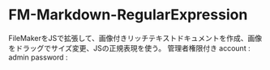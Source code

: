 # FM-Markdown-RegularExpression
FileMakerをJSで拡張して、画像付きリッチテキストドキュメントを作成、画像をドラッグでサイズ変更、JSの正規表現を使う。
管理者権限付き
account : admin
password : 
